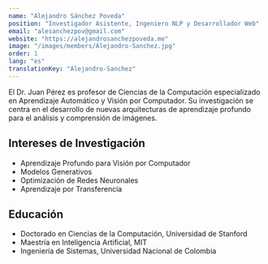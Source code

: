 ```yaml
---
name: "Alejandro Sánchez Poveda"
position: "Investigador Asistente, Ingeniero NLP y Desarrollador Web"
email: "alesanchezpov@gmail.com"
website: "https://alejandrosanchezpoveda.me"
image: "/images/members/Alejandro-Sanchez.jpg"
order: 1
lang: "es"
translationKey: "Alejandro-Sanchez"
---
```


El Dr. Juan Pérez es profesor de Ciencias de la Computación especializado en Aprendizaje Automático y Visión por Computador. Su investigación se centra en el desarrollo de nuevas arquitecturas de aprendizaje profundo para el análisis y comprensión de imágenes.

## Intereses de Investigación
- Aprendizaje Profundo para Visión por Computador
- Modelos Generativos
- Optimización de Redes Neuronales
- Aprendizaje por Transferencia

## Educación
- Doctorado en Ciencias de la Computación, Universidad de Stanford
- Maestría en Inteligencia Artificial, MIT
- Ingeniería de Sistemas, Universidad Nacional de Colombia
